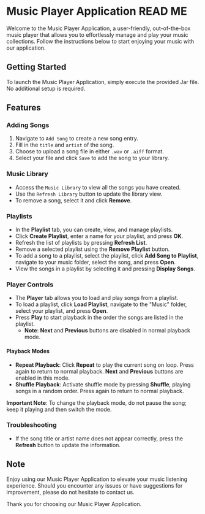# Music Player Application READ ME

Welcome to the Music Player Application, a user-friendly, out-of-the-box music player that allows you to effortlessly manage and play your music collections. Follow the instructions below to start enjoying your music with our application.

## Getting Started

To launch the Music Player Application, simply execute the provided Jar file. No additional setup is required.

## Features

### Adding Songs

1. Navigate to `Add Song` to create a new song entry.
2. Fill in the `title` and `artist` of the song.
3. Choose to upload a song file in either `.wav` or `.aiff` format.
4. Select your file and click `Save` to add the song to your library.

### Music Library

- Access the `Music Library` to view all the songs you have created.
- Use the `Refresh Library` button to update the library view.
- To remove a song, select it and click **Remove**.

### Playlists

- In the **Playlist** tab, you can create, view, and manage playlists.
- Click **Create Playlist**, enter a name for your playlist, and press **OK**.
- Refresh the list of playlists by pressing **Refresh List**.
- Remove a selected playlist using the **Remove Playlist** button.
- To add a song to a playlist, select the playlist, click **Add Song to Playlist**, navigate to your music folder, select the song, and press **Open**.
- View the songs in a playlist by selecting it and pressing **Display Songs**.

### Player Controls

- The **Player** tab allows you to load and play songs from a playlist.
- To load a playlist, click **Load Playlist**, navigate to the "Music" folder, select your playlist, and press **Open**.
- Press **Play** to start playback in the order the songs are listed in the playlist.
    - **Note**: **Next** and **Previous** buttons are disabled in normal playback mode.

#### Playback Modes

- **Repeat Playback**: Click **Repeat** to play the current song on loop. Press again to return to normal playback. **Next** and **Previous** buttons are enabled in this mode.
- **Shuffle Playback**: Activate shuffle mode by pressing **Shuffle**, playing songs in a random order. Press again to return to normal playback.

**Important Note**: To change the playback mode, do not pause the song; keep it playing and then switch the mode.

### Troubleshooting

- If the song title or artist name does not appear correctly, press the **Refresh** button to update the information.

## Note

Enjoy using our Music Player Application to elevate your music listening experience. Should you encounter any issues or have suggestions for improvement, please do not hesitate to contact us.

Thank you for choosing our Music Player Application.
